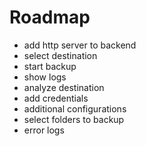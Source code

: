 # Roadmap

- add http server to backend
- select destination
- start backup
- show logs
- analyze destination
- add credentials
- additional configurations
- select folders to backup
- error logs
